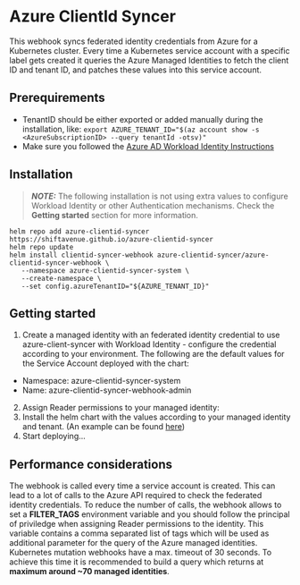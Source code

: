 # Azure ClientId Syncer
This webhook syncs federated identity credentials from Azure for a Kubernetes cluster. Every time a Kubernetes service account with a specific label gets created it queries the Azure Managed Identities to fetch the client ID and tenant ID, and patches these values into this service account.

## Prerequirements
- TenantID should be either exported or added manually during the installation, like:
```export AZURE_TENANT_ID="$(az account show -s <AzureSubscriptionID> --query tenantId -otsv)"```
- Make sure you followed the [Azure AD Workload Identity Instructions](https://azure.github.io/azure-workload-identity/docs/installation.html)

## Installation
> **_NOTE:_**  The following installation is not using extra values to configure Workload Identity or other Authentication mechanisms. Check the **Getting started** section for more information.
```
helm repo add azure-clientid-syncer https://shiftavenue.github.io/azure-clientid-syncer
helm repo update
helm install clientid-syncer-webhook azure-clientid-syncer/azure-clientid-syncer-webhook \
   --namespace azure-clientid-syncer-system \
   --create-namespace \
   --set config.azureTenantID="${AZURE_TENANT_ID}"
```

## Getting started 
1. Create a managed identity with an federated identity credential to use azure-client-syncer with Workload Identity - configure the credential according to your environment. The following are the default values for the Service Account deployed with the chart:
* Namespace: azure-clientid-syncer-system
* Name: azure-clientid-syncer-webhook-admin
2. Assign Reader permissions to your managed identity:
3. Install the helm chart with the values according to your managed identity and tenant. (An example can be found [here](example/example-values.yaml))
4. Start deploying...

## Performance considerations
The webhook is called every time a service account is created. This can lead to a lot of calls to the Azure API required to check the federated identity credentials. To reduce the number of calls, the webhook allows to set a **FILTER_TAGS** environment variable and you should follow the principal of priviledge when assigning Reader permissions to the identity. This variable contains a comma separated list of tags which will be used as additional parameter for the query of the Azure managed identities. Kubernetes mutation webhooks have a max. timeout of 30 seconds. To achieve this time it is recommended to build a query which returns at **maximum around ~70 managed identities**.
